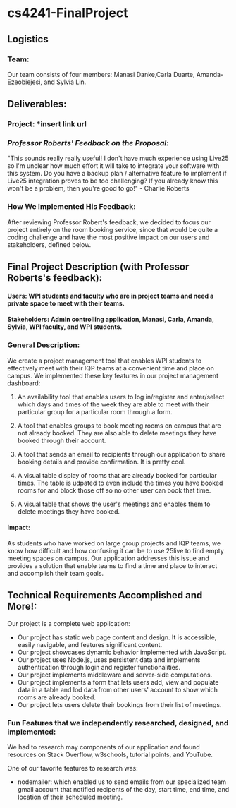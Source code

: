 # cs4241-FinalProject

## Logistics

### Team:

Our team consists of four members: Manasi Danke,Carla Duarte, Amanda-Ezeobiejesi, and Sylvia Lin.

## Deliverables:

### __Project:__ *insert link url

### _Professor Roberts' Feedback on the Proposal:_

"This sounds really really useful! I don't have much experience using Live25 so I'm unclear how much effort it will take to integrate your software with this system. Do you have a backup plan / alternative feature to implement if Live25 integration proves to be too challenging? If you already know this won't be a problem, then you're good to go!" - Charlie Roberts

### How We Implemented His Feedback:

After reviewing Professor Robert's feedback, we decided to focus our project entirely on the room booking service, since that would be quite a coding challenge and have the most positive impact on our users and stakeholders, defined below. 

## Final Project Description (with Professor Roberts's feedback):

#### Users: WPI students and faculty who are in project teams and need a private space to meet with their teams.

#### Stakeholders: Admin controlling application, Manasi, Carla, Amanda, Sylvia, WPI faculty, and WPI students. 

### General Description: 

We create a project management tool that enables WPI students to effectively meet with their IQP teams at a convenient time and place on campus. We implemented these key features in our project management dashboard:

  1) An availability tool that enables users to log in/register and enter/select which days and times of the week they are able to meet with their particular group for a particular room through a form.
  
  2) A tool that enables groups to book meeting rooms on campus that are not already booked. They are also able to delete meetings they have booked through their account.
  
  3) A tool that sends an email to recipients through our application to share booking details and provide confirmation. It is pretty cool.
  
  4) A visual table display of rooms that are already booked for particular times. The table is udpated to even include the times you have booked rooms for and block those off so no other user can book that time.
  
  5) A visual table that shows the user's meetings and enables them to delete meetings they have booked.
 
#### Impact:

As students who have worked on large group projects and IQP teams, we know how difficult and how confusing it can be to use 25live to find empty meeting spaces on campus. Our application addresses this issue and provides a solution that enable teams to find a time and place to interact and accomplish their team goals.

## Technical Requirements Accomplished and More!:

Our project is a complete web application:

- Our project has static web page content and design. It is accessible, easily navigable, and features significant content.
- Our project showcases dynamic behavior implemented with JavaScript.
- Our project uses Node.js, uses persistent data and implements authentication through login and register functionalities.
- Our project implements middleware and server-side computations.
- Our project implements a form that lets users add, view and populate data in a table and lod data from other users' account to show which rooms are already booked.
- Our project lets users delete their bookings from their list of meetings.

### Fun Features that we independently researched, designed, and implemented:

We had to research may components of our application and found resources on Stack Overflow, w3schools, tutorial points, and YouTube.

One of our favorite features to research was:

- nodemailer: which enabled us to send emails from our specialized team gmail account that notified recipents of the day, start time, end time, and location of their scheduled meeting.
